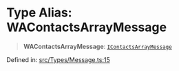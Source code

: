 # Type Alias: WAContactsArrayMessage

> **WAContactsArrayMessage**: [`IContactsArrayMessage`](../namespaces/proto/namespaces/Message/interfaces/IContactsArrayMessage.md)

Defined in: [src/Types/Message.ts:15](https://github.com/Fokusdotid/Baileys/blob/b457796e9982984bfe7323cdd6fea8bc613c4ed0/src/Types/Message.ts#L15)
